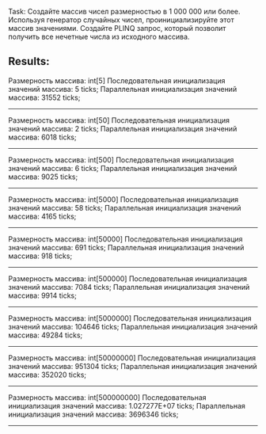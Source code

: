 ﻿Task: Создайте массив чисел размерностью в 1 000 000 или более. Используя генератор случайных
чисел, проинициализируйте этот массив значениями. Создайте PLINQ запрос, который
позволит получить все нечетные числа из исходного массива.

Results:
----------------------------------------------------------------------------------------------------------------
   Размерность массива: int[5]
   Последовательная инициализация значений массива: 5 ticks;
   Параллельная инициализация значений массива: 31552 ticks;
   ****************************************************************************************************

   Размерность массива: int[50]
   Последовательная инициализация значений массива: 2 ticks;
   Параллельная инициализация значений массива: 6018 ticks;
   ****************************************************************************************************

   Размерность массива: int[500]
   Последовательная инициализация значений массива: 6 ticks;
   Параллельная инициализация значений массива: 9025 ticks;
   ****************************************************************************************************

   Размерность массива: int[5000]
   Последовательная инициализация значений массива: 58 ticks;
   Параллельная инициализация значений массива: 4165 ticks;
   ****************************************************************************************************

   Размерность массива: int[50000]
   Последовательная инициализация значений массива: 691 ticks;
   Параллельная инициализация значений массива: 918 ticks;
   ****************************************************************************************************

   Размерность массива: int[500000]
   Последовательная инициализация значений массива: 7084 ticks;
   Параллельная инициализация значений массива: 9914 ticks;
   ****************************************************************************************************

   Размерность массива: int[5000000]
   Последовательная инициализация значений массива: 104646 ticks;
   Параллельная инициализация значений массива: 49284 ticks;
   ****************************************************************************************************

   Размерность массива: int[50000000]
   Последовательная инициализация значений массива: 951304 ticks;
   Параллельная инициализация значений массива: 352020 ticks;
   ****************************************************************************************************

   Размерность массива: int[500000000]
   Последовательная инициализация значений массива: 1.027277E+07 ticks;
   Параллельная инициализация значений массива: 3696346 ticks;
   ****************************************************************************************************
